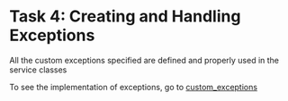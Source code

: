 # Task 4: Creating and Handling Exceptions

All the custom exceptions specified are defined and properly used in the service classes

To see the implementation of exceptions, go to [custom_exceptions](/Exceptions/custom_exceptions.py)

